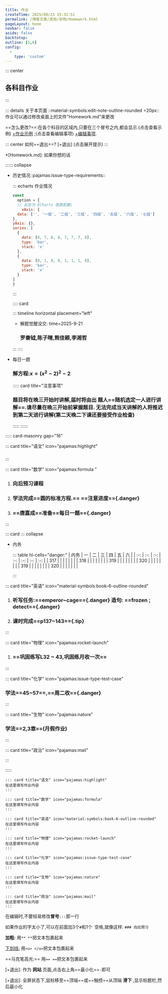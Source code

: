 ```yaml
---
title: 作业
createTime: 2025/08/23 15:32:51
permalink: /博客文章/其他/杂物/Homework.html
pageLayout: home
navbar: false
aside: false
backtotop: 
outline: [5,6]
config:
  -
    type: 'custom'
---
```


::: center
## 各科目作业
:::


::: details 关于本页面
::material-symbols:edit-note-outline-rounded =20px:: 作业可以通过修改桌面上的文件"Homework.md"来更改

==怎么更改?==:在各个科目的区域内,只要在三个冒号之内,都会显示.(点击查看示例) [+作业示例] ;(点击查看编辑事项) [+编辑事项].

::: center
如何==退出==? [+退出] (点击展开提示)
:::

*[Homework.md]: 如果你想的话



:::::: collapse

- 历史情况::pajamas:issue-type-requirements::
  
  <Card>

  ::: echarts 作业情况
  
  ```js
  const
    option = {
    // 此处为 ECharts 图表配置\
      xAxis: {
    data: ['', '一组', '二组', '三组', '四组', '五组', '六组', '七组']
  },
  yAxis: {},
  series: [
    {
      data: [8, 7, 8, 8, 7, 7, 7, 8],
      type: 'bar',
      stack: 'x'
    },
    {
      data: [0, 1, 0, 0, 1, 1, 1, 0],
      type: 'bar',
      stack: 'x'
    }
  ]
  }
  ```
  :::
  
  </Card>

  :::: card

  ::: timeline horizontal placement="left"

  - 解题觉醒没交:
    time=2025-9-21
  
    ### 罗秦钺,陈子晴,熊佳颖,李湘哲

  :::
  ::::


- 每日一题
  ### 解方程:$x=\left( x^2 -2\right) ^2 -2$
  ::::: card title="注意事项"
  
  ### 题目将在晚三开始时讲解,届时将由出 题人==随机选定一人进行讲解==.请尽量在晚三开始前掌握题目. 无法完成当天讲解的人将推迟到第二天进行讲解(第二天晚二下课还要接受作业检查)
  
  :::::
  ::::::



::::: card-masonry gap="16" 



::: card title="语文" icon="pajamas:highlight"
### 
:::



::: card title="数学" icon="pajamas:formula "
1. ### 向后预习课程
2. ### 学法完成==圆的标准方程.== ==注意进度=={.danger}
3. ### ==唐嘉成==准备==每日一题=={.danger}
:::

::: card 
::: collapse
- 内务

  ::: table hl-cells="danger:"
  |  内务 |  一  |  二  |  三  |  四  |  五  |  六  |
  | :-: | :-: | :-: | :-: | :-: | :-: | :-: |
  | 317 |     |      |      |      |      |      |
  | 318 |     |      |      |      |      |      |
  | 319 |     |      |      |      |      |      |
  | 320 |     |      |      |      |      |      |
  | 319 |     |      |      |      |      |      |
  | 320 |     |      |      |      |      |      |
  
  :::


::: card title="英语" icon="material-symbols:book-6-outline-rounded"
1. ### 听写任务:==emperor~cage=={.danger} 造句: ==frozen ; detect=={.danger}
2. ### 课时完成==p137~143=={.tip}
:::


::: card title="物理" icon="pajamas:rocket-launch"
1. ### ==巩固练写L32 ~ 43,巩固练月收一次==
:::



::: card title="化学" icon="pajamas:issue-type-test-case"
### 学法==45~57==,==周二收=={.danger}
:::



::: card title="生物" icon="pajamas:nature"
### 学法==2,3章==(月假作业)
:::



::: card title="政治" icon="pajamas:mail"

:::



::::: 


[+作业示例]:
   以语文为例子:
   ```
   ::: card title="语文" icon="pajamas:highlight"
   在这里填写作业内容
   :::
   ```

[+作业示例]:
   以数学为例子:
   ```
   ::: card title="数学" icon="pajamas:formula"
   在这里填写作业内容
   :::
   ```

[+作业示例]:
   以英语为例子:
   ```
   ::: card title="英语" icon="material-symbols:book-6-outline-rounded"
   在这里填写作业内容
   :::
   ```

[+作业示例]:
   以物理为例子:
   ```
   ::: card title="物理" icon="pajamas:rocket-launch"
   在这里填写作业内容
   :::
   ```

[+作业示例]:
   以化学为例子:
   ```
   ::: card title="化学" icon="pajamas:issue-type-test-case"
   在这里填写作业内容
   :::
   ```

[+作业示例]:
   以生物为例子:
   ```
   ::: card title="生物" icon="pajamas:nature"
   在这里填写作业内容
   :::
   ```

[+作业示例]:
   以政治为例子:
   ```
   ::: card title="政治" icon="pajamas:mail"
   在这里填写作业内容
   :::
   ```

[+编辑事项]:
   **编辑事项**

   在编辑时,不要轻易修改**冒号**`:::`那一行

   如果作业的字太小了,可以在前面加3个`#`和1个` `空格,就像这样:
      ```
      ### 向后预习
      ```

[+编辑事项]:
   **文本格式：**

   **加粗:** 用`** **`把文本包裹起来

   <u>下划线:</u> 用`<u> </u>`把文本包裹起来

   ==马克笔高光:== 用`== ==`把文本包裹起来


[+退出]:
  作为 **网站** 页面,点击右上角==最小化==`-`即可

[+退出]:
  全屏状态下,鼠标移至==顶端==或==触控==从顶端 **滑下** ,显示标题栏,然后最小化

[+每日一题]:
   <ImageCard image="/image/Other/Homework.png"  width="350px"  />
